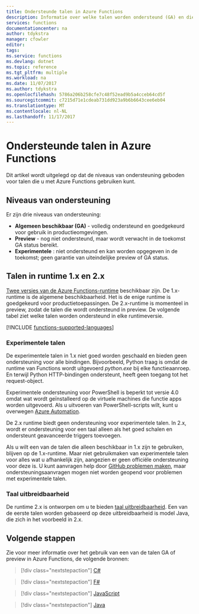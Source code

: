 ```yaml
---
title: Ondersteunde talen in Azure Functions
description: Informatie over welke talen worden ondersteund (GA) en die zijn experimentele of in preview.
services: functions
documentationcenter: na
author: tdykstra
manager: cfowler
editor: 
tags: 
ms.service: functions
ms.devlang: dotnet
ms.topic: reference
ms.tgt_pltfrm: multiple
ms.workload: na
ms.date: 11/07/2017
ms.author: tdykstra
ms.openlocfilehash: 5786a206b258cfe7c48f52ead9b5a4cceb64cd5f
ms.sourcegitcommit: c7215d71e1cdeab731dd923a9b6b6643cee6eb04
ms.translationtype: MT
ms.contentlocale: nl-NL
ms.lasthandoff: 11/17/2017
---
```

# <a name="supported-languages-in-azure-functions"></a>Ondersteunde talen in Azure Functions

Dit artikel wordt uitgelegd op dat de niveaus van ondersteuning geboden voor talen die u met Azure Functions gebruiken kunt.

## <a name="levels-of-support"></a>Niveaus van ondersteuning

Er zijn drie niveaus van ondersteuning:

* **Algemeen beschikbaar (GA)** - volledig ondersteund en goedgekeurd voor gebruik in productieomgevingen.
* **Preview** - nog niet ondersteund, maar wordt verwacht in de toekomst GA status bereikt.
* **Experimentele** : niet ondersteund en kan worden opgegeven in de toekomst; geen garantie van uiteindelijke preview of GA status.

## <a name="languages-in-runtime-1x-and-2x"></a>Talen in runtime 1.x en 2.x

[Twee versies van de Azure Functions-runtime](functions-versions.md) beschikbaar zijn. De 1.x-runtime is de algemene beschikbaarheid. Het is de enige runtime is goedgekeurd voor productietoepassingen. De 2.x-runtime is momenteel in preview, zodat de talen die wordt ondersteund in preview. De volgende tabel ziet welke talen worden ondersteund in elke runtimeversie.

[!INCLUDE [functions-supported-languages](../../includes/functions-supported-languages.md)]

### <a name="experimental-languages"></a>Experimentele talen

De experimentele talen in 1.x niet goed worden geschaald en bieden geen ondersteuning voor alle bindingen. Bijvoorbeeld, Python traag is omdat de runtime van Functions wordt uitgevoerd *python.exe* bij elke functieaanroep. En terwijl Python HTTP-bindingen ondersteunt, heeft geen toegang tot het request-object.

Experimentele ondersteuning voor PowerShell is beperkt tot versie 4.0 omdat wat wordt geïnstalleerd op de virtuele machines die functie apps worden uitgevoerd. Als u uitvoeren van PowerShell-scripts wilt, kunt u overwegen [Azure Automation](https://azure.microsoft.com/services/automation/).

De 2.x runtime biedt geen ondersteuning voor experimentele talen. In 2.x, wordt er ondersteuning voor een taal alleen als het goed schalen en ondersteunt geavanceerde triggers toevoegen.

Als u wilt een van de talen die alleen beschikbaar in 1.x zijn te gebruiken, blijven op de 1.x-runtime. Maar niet gebruikmaken van experimentele talen voor alles wat u afhankelijk zijn, aangezien er geen officiële ondersteuning voor deze is. U kunt aanvragen help door [GitHub problemen maken](https://github.com/Azure/azure-webjobs-sdk-script/issues), maar ondersteuningsaanvragen mogen niet worden geopend voor problemen met experimentele talen. 

### <a name="language-extensibility"></a>Taal uitbreidbaarheid

De runtime 2.x is ontworpen om u te bieden [taal uitbreidbaarheid](https://github.com/Azure/azure-webjobs-sdk-script/wiki/Language-Extensibility). Een van de eerste talen worden gebaseerd op deze uitbreidbaarheid is model Java, die zich in het voorbeeld in 2.x.

## <a name="next-steps"></a>Volgende stappen

Zie voor meer informatie over het gebruik van een van de talen GA of preview in Azure Functions, de volgende bronnen:

> [!div class="nextstepaction"]
> [C#](functions-reference-csharp.md)

> [!div class="nextstepaction"]
> [F#](functions-reference-fsharp.md)

> [!div class="nextstepaction"]
> [JavaScript](functions-reference-node.md)

> [!div class="nextstepaction"]
> [Java](functions-reference-java.md)